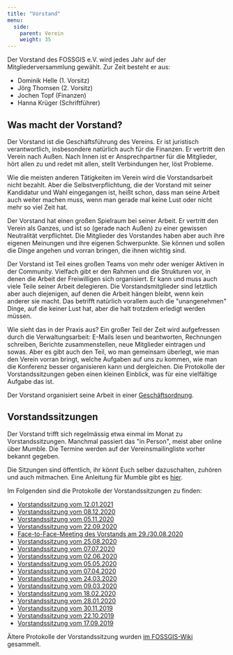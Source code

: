 ```yaml
---
title: "Vorstand"
menu:
  side:
    parent: Verein
    weight: 35
---
```


Der Vorstand des FOSSGIS e.V. wird jedes Jahr auf der Mitgliederversammlung
gewählt. Zur Zeit besteht er aus:

* Dominik Helle (1. Vorsitz)
* Jörg Thomsen (2. Vorsitz)
* Jochen Topf (Finanzen)
* Hanna Krüger (Schriftführer)

## Was macht der Vorstand?

Der Vorstand ist die Geschäftsführung des Vereins. Er ist juristisch
verantwortlich, insbesondere natürlich auch für die Finanzen. Er vertritt den
Verein nach Außen. Nach Innen ist er Ansprechpartner für die Mitglieder, hört
allen zu und redet mit allen, stellt Verbindungen her, löst Probleme.

Wie die meisten anderen Tätigkeiten im Verein wird die Vorstandsarbeit nicht
bezahlt. Aber die Selbstverpflichtung, die der Vorstand mit seiner Kandidatur
und Wahl eingegangen ist, heißt schon, dass man seine Arbeit auch weiter machen
muss, wenn man gerade mal keine Lust oder nicht mehr so viel Zeit hat.

Der Vorstand hat einen großen Spielraum bei seiner Arbeit. Er vertritt den
Verein als Ganzes, und ist so (gerade nach Außen) zu einer gewissen Neutralität
verpflichtet. Die Mitglieder des Vorstandes haben aber auch ihre eigenen
Meinungen und ihre eigenen Schwerpunkte. Sie können und sollen die Dinge
angehen und vorran bringen, die ihnen wichtig sind.

Der Vorstand ist Teil eines großen Teams von mehr oder weniger Aktiven in der
Community. Vielfach gibt er den Rahmen und die Strukturen vor, in denen die
Arbeit der Freiwilligen sich organisiert. Er kann und muss auch viele Teile
seiner Arbeit delegieren. Die Vorstandsmitglieder sind letztlich aber auch
diejenigen, auf denen die Arbeit hängen bleibt, wenn kein anderer sie macht.
Das betrifft natürlich vorallem auch die "unangenehmen" Dinge, auf die keiner
Lust hat, aber die halt trotzdem erledigt werden müssen.

Wie sieht das in der Praxis aus? Ein großer Teil der Zeit wird aufgefressen
durch die Verwaltungsarbeit: E-Mails lesen und beantworten, Rechnungen
schreiben, Berichte zusammenstellen, neue Mitglieder eintragen und sowas. Aber
es gibt auch den Teil, wo man gemeinsam überlegt, wie man den Verein vorran
bringt, welche Aufgaben auf uns zu kommen, wie man die Konferenz besser
organisieren kann und dergleichen. Die Protokolle der Vorstandssitzungen
geben einen kleinen Einblick, was für eine vielfältige Aufgabe das ist.

Der Vorstand organisiert seine Arbeit in einer
[Geschäftsordnung](geschäftsordnung-vorstand).

## Vorstandssitzungen

Der Vorstand trifft sich regelmässig etwa einmal im Monat zu
Vorstandssitzungen. Manchmal passiert das "in Person", meist aber online
über Mumble. Die Termine werden auf der Vereinsmailingliste vorher bekannt
gegeben.

Die Sitzungen sind öffentlich, ihr könnt Euch selber dazuschalten, zuhören und
auch mitmachen. Eine Anleitung für Mumble gibt es
[hier](https://podcast.openstreetmap.de/mitmachen/).

Im Folgenden sind die Protokolle der Vorstandssitzungen zu finden:

* [Vorstandssitzung vom 12.01.2021](2021-01-12-protokoll-vorstandssitzung)
* [Vorstandssitzung vom 08.12.2020](2020-12-08-protokoll-vorstandssitzung)
* [Vorstandssitzung vom 05.11.2020](2020-11-05-protokoll-vorstandssitzung)
* [Vorstandssitzung vom 22.09.2020](2020-09-22-protokoll-vorstandssitzung)
* [Face-to-Face-Meeting des Vorstands am 29./30.08.2020](2020-08-29_30-protokoll-face-to-face)
* [Vorstandssitzung vom 25.08.2020](2020-08-25-protokoll-vorstandssitzung)
* [Vorstandssitzung vom 07.07.2020](2020-07-07-protokoll-vorstandssitzung)
* [Vorstandssitzung vom 02.06.2020](2020-06-02-protokoll-vorstandssitzung)
* [Vorstandssitzung vom 05.05.2020](2020-05-05-protokoll-vorstandssitzung)
* [Vorstandssitzung vom 07.04.2020](2020-04-07-protokoll-vorstandssitzung)
* [Vorstandssitzung vom 24.03.2020](2020-03-24-protokoll-vorstandssitzung)
* [Vorstandssitzung vom 09.03.2020](2020-03-09-protokoll-vorstandssitzung)
* [Vorstandssitzung vom 18.02.2020](2020-02-18-protokoll-vorstandssitzung)
* [Vorstandssitzung vom 28.01.2020](2020-01-28-protokoll-vorstandssitzung)
* [Vorstandssitzung vom 30.11.2019](2019-11-30-protokoll-vorstandssitzung)
* [Vorstandssitzung vom 22.10.2019](2019-10-22-protokoll-vorstandssitzung)
* [Vorstandssitzung vom 17.09.2019](2019-09-17-protokoll-vorstandssitzung)

Ältere Protokolle der Vorstandssitzung wurden [im
FOSSGIS-Wiki](https://www.fossgis.de/wiki/Kategorie:Vorstandsprotokolle)
gesammelt.

